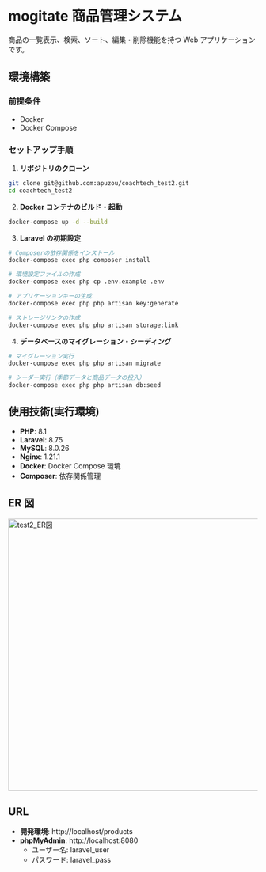 # mogitate 商品管理システム

商品の一覧表示、検索、ソート、編集・削除機能を持つ Web アプリケーションです。

## 環境構築

### 前提条件

- Docker
- Docker Compose

### セットアップ手順

1. **リポジトリのクローン**

```bash
git clone git@github.com:apuzou/coachtech_test2.git
cd coachtech_test2
```

2. **Docker コンテナのビルド・起動**

```bash
docker-compose up -d --build
```

3. **Laravel の初期設定**

```bash
# Composerの依存関係をインストール
docker-compose exec php composer install

# 環境設定ファイルの作成
docker-compose exec php cp .env.example .env

# アプリケーションキーの生成
docker-compose exec php php artisan key:generate

# ストレージリンクの作成
docker-compose exec php php artisan storage:link
```

4. **データベースのマイグレーション・シーディング**

```bash
# マイグレーション実行
docker-compose exec php php artisan migrate

# シーダー実行（季節データと商品データの投入）
docker-compose exec php php artisan db:seed
```

## 使用技術(実行環境)

- **PHP**: 8.1
- **Laravel**: 8.75
- **MySQL**: 8.0.26
- **Nginx**: 1.21.1
- **Docker**: Docker Compose 環境
- **Composer**: 依存関係管理

## ER 図

<img width="521" height="551" alt="test2_ER図" src="https://github.com/user-attachments/assets/1a52a68b-7a6a-4b0a-a872-5c6670bc071b" />

## URL

- **開発環境**: http://localhost/products
- **phpMyAdmin**: http://localhost:8080
  - ユーザー名: laravel_user
  - パスワード: laravel_pass

